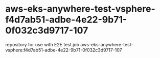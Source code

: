 # aws-eks-anywhere-test-vsphere-f4d7ab51-adbe-4e22-9b71-0f032c3d9717-107
repository for use with E2E test job aws-eks-anywhere-test-vsphere:f4d7ab51-adbe-4e22-9b71-0f032c3d9717-107
